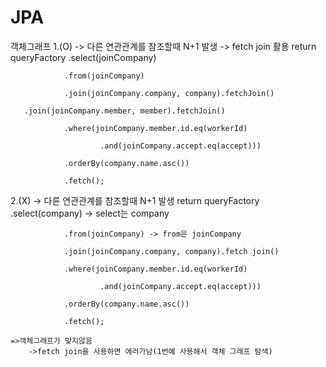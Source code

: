 # JPA



객체그래프
1.(O)
-> 다른 연관관계를 참조할때 N+1 발생
	-> fetch join 활용
 return queryFactory
                .select(joinCompany)
		
                .from(joinCompany)
		
                .join(joinCompany.company, company).fetchJoin()
		
	   .join(joinCompany.member, member).fetchJoin()
	   
                .where(joinCompany.member.id.eq(workerId)
		
                        .and(joinCompany.accept.eq(accept)))
			
                .orderBy(company.name.asc())
		
                .fetch();

2.(X)
-> 다른 연관관계를 참조할때 N+1 발생
 return queryFactory
                .select(company) -> select는 company
		
                .from(joinCompany) -> from은 joinCompany
		
                .join(joinCompany.company, company).fetch join()
		
                .where(joinCompany.member.id.eq(workerId)
		
                        .and(joinCompany.accept.eq(accept)))
			
                .orderBy(company.name.asc())
		
                .fetch();

	=>객체그래프가 맞지않음
		->fetch join을 사용하면 에러가남(1번예 사용해서 객체 그래프 탐색)




